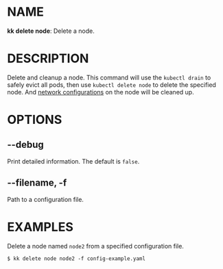 # NAME
**kk delete node**: Delete a node.

# DESCRIPTION
Delete and cleanup a node. This command will use the `kubectl drain` to safely evict all pods, then use `kubectl delete node` to delete the specified node. And [network configurations](../network-configurations.md) on the node will be cleaned up.

# OPTIONS

## **--debug**
Print detailed information. The default is `false`.

## **--filename, -f**
Path to a configuration file.

# EXAMPLES
Delete a node named `node2` from a specified configuration file.
```
$ kk delete node node2 -f config-example.yaml
```


